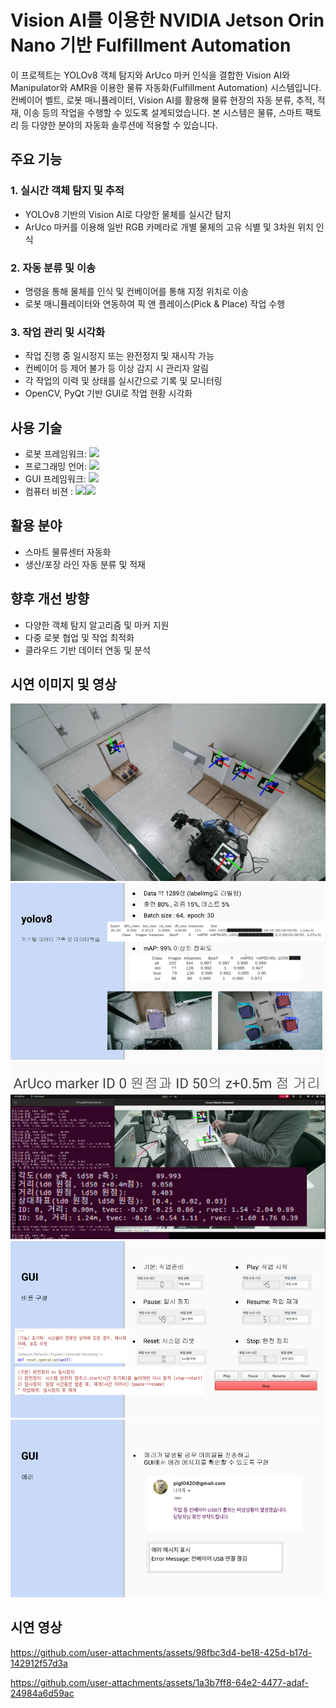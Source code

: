 # Vision AI를 이용한 NVIDIA Jetson Orin Nano 기반 Fulﬁllment Automation

이 프로젝트는 YOLOv8 객체 탐지와 ArUco 마커 인식을 결합한 Vision AI와 Manipulator와 AMR을 이용한 물류 자동화(Fulfillment Automation) 시스템입니다. 컨베이어 벨트, 로봇 매니퓰레이터, Vision AI를 활용해 물류 현장의 자동 분류, 추적, 적재, 이송 등의 작업을 수행할 수 있도록 설계되었습니다. 본 시스템은 물류, 스마트 팩토리 등 다양한 분야의 자동화 솔루션에 적용할 수 있습니다.

## 주요 기능
### 1. 실시간 객체 탐지 및 추적
- YOLOv8 기반의 Vision AI로 다양한 물체를 실시간 탐지
- ArUco 마커를 이용해 일반 RGB 카메라로 개별 물체의 고유 식별 및 3차원 위치 인식

### 2. 자동 분류 및 이송
- 명령을 통해 물체를 인식 및 컨베이어를 통해 지정 위치로 이송
- 로봇 매니퓰레이터와 연동하여 픽 앤 플레이스(Pick & Place) 작업 수행

### 3. 작업 관리 및 시각화
- 작업 진행 중 일시정지 또는 완전정지 및 재시작 가능
- 컨베이어 등 제어 불가 등 이상 감지 시 관리자 알림
- 각 작업의 이력 및 상태를 실시간으로 기록 및 모니터링
- OpenCV, PyQt 기반 GUI로 작업 현황 시각화

## 사용 기술
- 로봇 프레임워크: <img src="https://img.shields.io/badge/ROS2-22314E?style=for-the-badge&logo=ros&logoColor=white">
- 프로그래밍 언어: <img src="https://img.shields.io/badge/Python-3776AB?style=for-the-badge&logo=python&logoColor=white">
- GUI 프레임워크: <img src="https://img.shields.io/badge/PyQt-41CD52?style=for-the-badge&logo=qt&logoColor=white">
- 컴퓨터 비젼 : <img src="https://img.shields.io/badge/-YOLO-FFCC00?style=for-the-badge&logo=yolo&logoColor=white"><img src="https://img.shields.io/badge/ArUco-FFFFFF?style=for-the-badge&logo=aruco&logoColor=white">


## 활용 분야
- 스마트 물류센터 자동화
- 생산/포장 라인 자동 분류 및 적재

## 향후 개선 방향
- 다양한 객체 탐지 알고리즘 및 마커 지원
- 다중 로봇 협업 및 작업 최적화
- 클라우드 기반 데이터 연동 및 분석

## 시연 이미지 및 영상
![ArUco marker 인식](https://github.com/idingg/fulfillment-automation/blob/main/images/1.png?raw=true)
![YOLOv8 객체 학습](https://github.com/idingg/fulfillment-automation/blob/main/images/2.png?raw=true)
![ArUco 마커 인식 및 거리측정](https://github.com/idingg/fulfillment-automation/blob/main/images/3.png?raw=true)
![시스템 흐름 제어](https://github.com/idingg/fulfillment-automation/blob/main/images/4.png?raw=true)
![이상 감지 알림](https://github.com/idingg/fulfillment-automation/blob/main/images/5.png?raw=true)

## 시연 영상
https://github.com/user-attachments/assets/98fbc3d4-be18-425d-b17d-142912f57d3a

https://github.com/user-attachments/assets/1a3b7ff8-64e2-4477-adaf-24984a6d59ac
